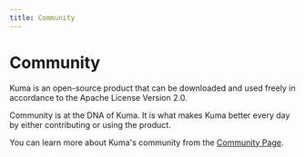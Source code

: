 ```yaml
---
title: Community
---
```

# Community

Kuma is an open-source product that can be downloaded and used freely in accordance to the Apache License Version 2.0.

Community is at the DNA of Kuma. It is what makes Kuma better every day by either contributing or using the product.

You can learn more about Kuma's community from the [Community Page](/community).